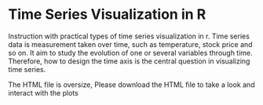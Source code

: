 # Time Series Visualization in R
Instruction with practical types of time series visualization in r. Time series data is measurement taken over time, such as temperature, stock price and so on. It aim to study the evolution of one or several variables through time. Therefore, how to design the time axis is the central question in visualizing time series.

The HTML file is oversize, Please download the HTML file to take a look and interact with the plots
